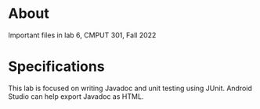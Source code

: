 # About

Important files in lab 6, CMPUT 301, Fall 2022

# Specifications

This lab is focused on writing Javadoc and unit testing using JUnit. Android Studio can help export Javadoc as HTML.